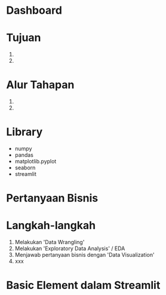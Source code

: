 # Dashboard

# Tujuan

1.
2.

# Alur Tahapan

1.
2.

# Library

- numpy
- pandas
- matplotlib.pyplot
- seaborn
- streamlit

# Pertanyaan Bisnis

# Langkah-langkah

1. Melakukan 'Data Wrangling'
2. Melakukan 'Exploratory Data Analysis' / EDA
3. Menjawab pertanyaan bisnis dengan 'Data Visualization'
4. xxx

# Basic Element dalam Streamlit
